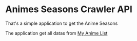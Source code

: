 # Animes Seasons Crawler API

That's a simple application to get the Anime Seasons

The application get all datas from [My Anime List](https://myanimelist.net/)